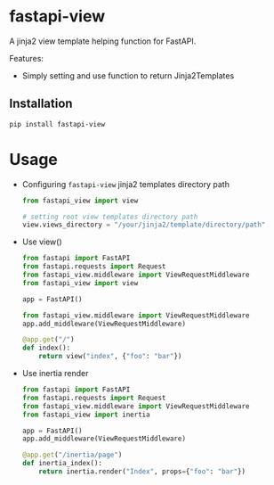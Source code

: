 # fastapi-view

A jinja2 view template helping function for FastAPI.

Features:

- Simply setting and use function to return Jinja2Templates

## Installation

```shell
pip install fastapi-view
```

# Usage

- Configuring `fastapi-view` jinja2 templates directory path

  ```python
  from fastapi_view import view

  # setting root view templates directory path
  view.views_directory = "/your/jinja2/template/directory/path"
  ```

- Use view()

  ```python
  from fastapi import FastAPI
  from fastapi.requests import Request
  from fastapi_view.middleware import ViewRequestMiddleware
  from fastapi_view import view

  app = FastAPI()

  from fastapi_view.middleware import ViewRequestMiddleware
  app.add_middleware(ViewRequestMiddleware)

  @app.get("/")
  def index():
      return view("index", {"foo": "bar"})

  ```

- Use inertia render

  ```python
  from fastapi import FastAPI
  from fastapi.requests import Request
  from fastapi_view.middleware import ViewRequestMiddleware
  from fastapi_view import inertia

  app = FastAPI()
  app.add_middleware(ViewRequestMiddleware)

  @app.get("/inertia/page")
  def inertia_index():
      return inertia.render("Index", props={"foo": "bar"})

  ```
